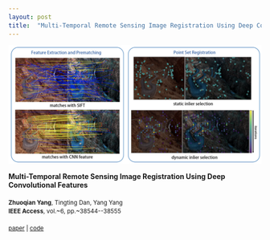 ```yaml
---
layout: post
title:  "Multi-Temporal Remote Sensing Image Registration Using Deep Convolutional Features"
---
```


	

<div class="unit one-third">
	<img class="paper_image" src="/assets/images/cnnreg.png">
</div>

<div class="unit two-thirds">

<b>Multi-Temporal Remote Sensing Image Registration Using Deep Convolutional Features</b>  
<br>
<small><b class="author-highlight">Zhuoqian Yang</b>, Tingting Dan, Yang Yang</small>
<br>
<small><b>IEEE Access</b>, vol.~6, pp.~38544--38555</small>  
<br>
<small>
	<a class="chip" href="https://doi.org/10.1109/ACCESS.2018.2853100">paper</a> | 
	<a class="chip" href="https://github.com/yzhq97/cnn-registration.git">code</a></small>

</div>